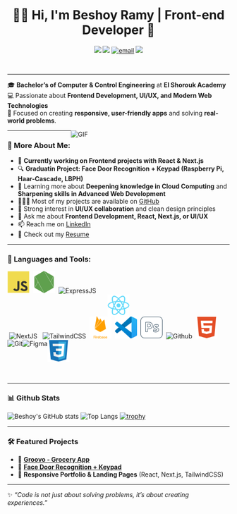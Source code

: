 <h1 align="center">👨‍💻 Hi,  I'm Beshoy Ramy | Front-end Developer  👋</h1>
<p align="center">
    <a href="https://x.com/Besho_Ramy10"><img src="https://img.shields.io/badge/twitter-%231FA1F1?style=flat&logo=twitter&logoColor=white"/></a>
    <a href="https://www.linkedin.com/in/beshoy-ramy-851911338/"><img src="https://img.shields.io/badge/linkedin-%230177B5?style=flat&logo=linkedin&logoColor=white"/></a>
    <a href='mailto:eng.beshoyramy@gmail.com'><img alt="email" src="https://img.shields.io/badge/Email-D14836?style=flat&logo=gmail&logoColor=white" height='18px'/></a>
    <a href="https://www.instagram.com/besho_ramy/"><img src="https://img.shields.io/badge/instagram-%23E4415F?style=flat&logo=instagram&logoColor=white"/></a>
  </p>
&nbsp;

---



🎓 **Bachelor’s of Computer & Control Engineering** at **El Shorouk Academy**  
💻 Passionate about **Frontend Development, UI/UX, and Modern Web Technologies**  
🚀 Focused on creating **responsive, user-friendly apps** and solving **real-world problems**.  

<img align="right" alt="GIF" src="https://raw.githubusercontent.com/rahul-jha98/rahul-jha98/main/techstack.gif" width="360px"/>
  
---

### 🧐 More About Me:

- 🔭 **Currently working on Frontend projects with React & Next.js**
- 🔍 **Graduatin Project: Face Door Recognition + Keypad (Raspberry Pi, Haar-Cascade, LBPH)**   
- 🌱 Learning more about **Deepening knowledge in Cloud Computing** and **Sharpening skills in Advanced Web Development**  
- 👨🏻‍💻 Most of my projects are available on [GitHub](https://github.com/your-username?tab=repositories)  
- 🎨 Strong interest in **UI/UX collaboration** and clean design principles  
- 💬 Ask me about **Frontend Development, React, Next.js, or UI/UX**  
- 📫 Reach me on [LinkedIn](https://www.linkedin.com/in/beshoy-ramy-851911338/)  
- 📝 Check out my [Resume](https://drive.google.com/file/d/1Z4IxZ7F4oQTxme7PM0yAZ-kIydOR2LOs/view?usp=drive_link)  

---

### 🔨 Languages and Tools:

<img  src="https://raw.githubusercontent.com/devicons/devicon/1119b9f84c0290e0f0b38982099a2bd027a48bf1/icons/javascript/javascript-original.svg" alt="JavaScript" width="50" height="50"/> &nbsp;<img  src="https://raw.githubusercontent.com/devicons/devicon/1119b9f84c0290e0f0b38982099a2bd027a48bf1/icons/nodejs/nodejs-plain.svg" alt="NodeJS" width="50" height="50"/> &nbsp;<img  src="https://github.com/CyrisXD/CyrisXD/raw/master/assets/ExpressJS.png" alt="ExpressJS"/> &nbsp; <img  src="https://raw.githubusercontent.com/devicons/devicon/1119b9f84c0290e0f0b38982099a2bd027a48bf1/icons/react/react-original.svg" alt="ReactJS" width="50" height="50" style="margin:0 auto; display:block;"/> &nbsp;<img  src="https://github.com/CyrisXD/CyrisXD/raw/master/assets/NextJS.png" alt="NextJS"/> &nbsp; <img  src="https://github.com/CyrisXD/CyrisXD/raw/master/assets/TailwindCSS.png" alt="TailwindCSS"/> &nbsp;<img src="https://raw.githubusercontent.com/devicons/devicon/1119b9f84c0290e0f0b38982099a2bd027a48bf1/icons/firebase/firebase-plain-wordmark.svg" alt="Firebase" width="50" height="50"/> &nbsp;<img  src="https://raw.githubusercontent.com/devicons/devicon/1119b9f84c0290e0f0b38982099a2bd027a48bf1/icons/vscode/vscode-original.svg" alt="VSCode" width="50" height="50"/> &nbsp;<img  src="https://raw.githubusercontent.com/devicons/devicon/1119b9f84c0290e0f0b38982099a2bd027a48bf1/icons/photoshop/photoshop-line.svg" alt="Photoshop" width="50" height="50"/> &nbsp;<img  src="https://github.com/CyrisXD/CyrisXD/raw/master/assets/Github.png" alt="Github"/> &nbsp;<img  src="https://raw.githubusercontent.com/devicons/devicon/1119b9f84c0290e0f0b38982099a2bd027a48bf1/icons/html5/html5-plain.svg" alt="HTML5" width="50" height="50"/> &nbsp;<img  src="https://raw.githubusercontent.com/devicons/devicon/1119b9f84c0290e0f0b38982099a2bd027a48bf1/icons/css3/css3-original.svg" alt="CSS3" width="50" height="50"/>
<a href="https://git-scm.com/" target="_blank"><img align="left" alt="Git" height ="42px" src="https://raw.githubusercontent.com/rahul-jha98/github_readme_icons/main/language_and_tools/square/git-scm/git-scm.svg"></a>
<a href="https://www.figma.com/" target="_blank"><img align="left" alt="Figma" height ="42px" src="https://raw.githubusercontent.com/rahul-jha98/github_readme_icons/main/language_and_tools/square/figma/figma.svg"></a>

<br>

---

### 📊 Github Stats
![Beshoy's GitHub stats](https://github-readme-stats.vercel.app/api?username=engBeshoyRamy&show_icons=true&theme=radical)
![Top Langs](https://github-readme-stats.vercel.app/api/top-langs/?username=engBeshoyRamy&layout=compact&theme=radical)
[![trophy](https://github-profile-trophy.vercel.app/?username=engBeshoyRamy&theme=radical&no-frame=true)](https://github.com/engBeshoyRamy)

---

### 🛠️ Featured Projects
- 🛒 [**Groovo - Grocery App**](https://github.com/your-username/groovo)  
- 🔐 [**Face Door Recognition + Keypad**](https://github.com/your-username/face-door-recognition)    
- 🎨 **Responsive Portfolio & Landing Pages** (React, Next.js, TailwindCSS)  

---

✨ _“Code is not just about solving problems, it’s about creating experiences.”_
